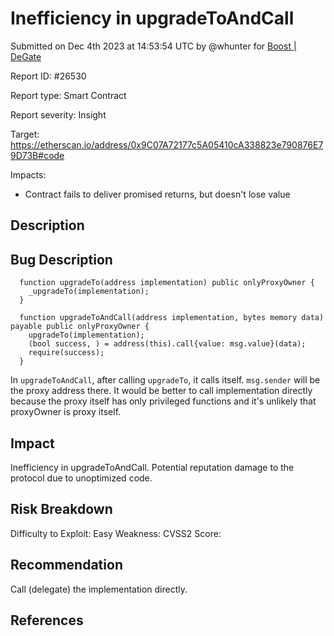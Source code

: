 
# Inefficiency in upgradeToAndCall

Submitted on Dec 4th 2023 at 14:53:54 UTC by @whunter for [Boost | DeGate](https://immunefi.com/bounty/boosteddegatebugbounty/)

Report ID: #26530

Report type: Smart Contract

Report severity: Insight

Target: https://etherscan.io/address/0x9C07A72177c5A05410cA338823e790876E79D73B#code

Impacts:
- Contract fails to deliver promised returns, but doesn't lose value

## Description
## Bug Description
```
  function upgradeTo(address implementation) public onlyProxyOwner {
    _upgradeTo(implementation);
  }

  function upgradeToAndCall(address implementation, bytes memory data) payable public onlyProxyOwner {
    upgradeTo(implementation);
    (bool success, ) = address(this).call{value: msg.value}(data);
    require(success);
  }
```
In `upgradeToAndCall`, after calling `upgradeTo`, it calls itself. `msg.sender` will be the proxy address there.
It would be better to call implementation directly because the proxy itself has only privileged functions and it's unlikely that proxyOwner is proxy itself.


## Impact
Inefficiency in upgradeToAndCall.
Potential reputation damage to the protocol due to unoptimized code.

## Risk Breakdown
Difficulty to Exploit: Easy
Weakness:
CVSS2 Score:

## Recommendation
Call (delegate) the implementation directly.

## References
